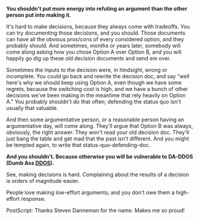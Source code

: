 **You shouldn't put more energy into refuting an argument than the other person put into making it.**

It's hard to make decisions, because they always come with tradeoffs. You can try documenting those decisions, and you should. Those documents can have all the obvious pros/cons of every considered option, and they probably should. And sometimes, months or years later, somebody will come along asking how you chose Option A over Option B, and you will happily go dig up these old decision documents and send em over.

Sometimes the inputs to the decision were, in hindsight, wrong or incomplete. You _could_ go back and rewrite the decision doc, and say "well here's why we should keep using Option A, even though we have some regrets, because the switching cost is high, and we have a bunch of other decisions we've been making in the meantime that rely heavily on Option A." You probably shouldn't do that often; defending the status quo isn't usually that valuable.

And then some argumentative person, or a reasonable person having an argumentative day, will come along. They'll argue that Option B was always, obviously, the right answer. They won't read your old decision doc. They'll just bang the table and get mad that the past isn't different. And you might be tempted again, to write that status-quo-defending-doc.

**And you shouldn't. Because otherwise you will be vulnerable to DA-DDOS (Dumb Ass [DDOS](https://en.wikipedia.org/wiki/Denial-of-service_attack)).**

See, making decisions is hard. Complaining about the results of a decision is orders of magnitude easier.

People love making low-effort arguments; and you don't owe them a high-effort response.


PostScript: Thanks Steven Danneman for the name. Makes me so proud!
